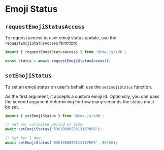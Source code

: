 # Emoji Status

## `requestEmojiStatusAccess`

To request access to user emoji status update, use the `requestEmojiStatusAccess` function:

```ts
import { requestEmojiStatusAccess } from '@tma.js/sdk';

const status = await requestEmojiStatusAccess();
```

## `setEmojiStatus`

To set an emoji status on user's behalf, use the `setEmojiStatus` function.

As the first argument, it accepts a custom emoji id. Optionally, you can pass the second
argument determining for how many seconds the status must be set.

```ts
import { setEmojiStatus } from '@tma.js/sdk';

// Set for unlimited period of time.
await setEmojiStatus('5361800828313167608');

// Set for 1 day.
await setEmojiStatus('5361800828313167608', 86400);
```